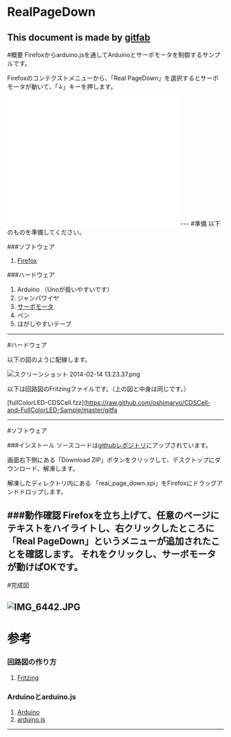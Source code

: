 # RealPageDown
## 
This document is made by [gitfab](http://gitfab.org)
---
#概要
Firefoxからarduino.jsを通してArduinoとサーボモータを制御するサンプルです。

Firefoxのコンテクストメニューから、「Real PageDown」を選択するとサーボモータが動いて、「↓」キーを押します。

<iframe src="//www.youtube.com/embed/2FNyW4zn8Fg" width="400" frameborder="0" height="300"></iframe>
---
#準備
以下のものを準備してください。

###ソフトウェア

1. [Firefox](http://www.mozilla.jp/firefox/)

###ハードウェア

1. Arduino （Unoが扱いやすいです）
1. ジャンパワイヤ
1. [サーボモータ](http://www.ministudio.co.jp/Cgi-bin/Order-JP/DetailJp.asp?GoodsNum=54)
1. ペン
1. はがしやすいテープ

---
#ハードウェア

以下の図のように配線します。

![スクリーンショット 2014-02-14 13.23.37.png](https://raw.github.com/oshimaryo/RealPageDown/master/)

以下は回路図のFritzingファイルです。（上の図と中身は同じです。）

[fullColorLED-CDSCell.fzz](https://raw.github.com/oshimaryo/CDSCell-and-FullColorLED-Sample/master/gitfa

---
#ソフトウェア

###インストール
ソースコードは[githubレポジトリ](https://github.com/oshimaryo/real-page-down)にアップされています。

画面右下側にある「Download ZIP」ボタンをクリックして、デスクトップにダウンロード、解凍します。

解凍したディレクトリ内にある
「real_page_down.xpi」をFirefoxにドラッグアンドドロップします。

###動作確認
Firefoxを立ち上げて、任意のページにテキストをハイライトし、右クリックしたところに「Real PageDown」というメニューが追加されたことを確認します。
それをクリックし、サーボモータが動けばOKです。
---
#完成図



![IMG_6442.JPG](https://raw.github.com/oshimaryo/RealPageDown/master/)
---
# 参考

### 回路図の作り方

1. [Fritzing](http://fritzing.org/download/)

### Arduinoとarduino.js

1. [Arduino](http://arduino.cc/)
1. [arduino.js](http://mecha-mozilla.org/projects/arduino.js/)
---
